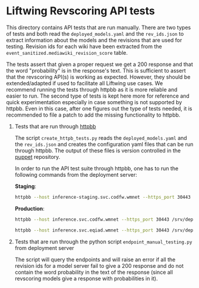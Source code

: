 # Liftwing Revscoring API tests
This directory contains API tests that are run manually.
There are two types of tests and both read the `deployed_models.yaml` and the `rev_ids.json` to extract information about the models and the revisions that are used for testing.
Revision ids for each wiki have been extracted from the `event_sanitized.mediawiki_revision_score` table.

The tests assert that given a proper request we get a 200 response and that the word "probability" is in the response's text.
This is sufficient to assert that the revscoring API(s) is working as expected.
However, they should be extended/adapted if used to facilitate all Liftwing use cases.
We recommend running the tests through httpbb as it is more reliable and easier to run.
The second type of tests is kept here more for reference and quick experimentation especially in case something is not supported by httpbb.
Even in this case, after one figures out the type of tests needed, it is recommended to file a patch to add the missing functionality to httpbb.

1. Tests that are run through [httpbb](https://wikitech.wikimedia.org/wiki/Httpbb)

   The script `create_httpb_tests.py` reads the `deployed_models.yaml` and the `rev_ids.json` and creates the configuration yaml files that can be run through httpbb.
   The output of these files is version controlled in the [puppet](https://gerrit.wikimedia.org/r/plugins/gitiles/operations/puppet) repository.

   In order to run the API test suite through httpbb, one has to run the following commands from the deployment server:

   **Staging**:
   ```bash
   httpbb --host inference-staging.svc.codfw.wmnet --https_port 30443 /srv/deployment/httpbb-tests/liftwing/test_liftwing_staging.yaml
   ```

   **Production**:
   ```bash
   httpbb --host inference.svc.codfw.wmnet --https_port 30443 /srv/deployment/httpbb-tests/liftwing/test_liftwing_production.yaml
   ```
   ```bash
   httpbb --host inference.svc.eqiad.wmnet --https_port 30443 /srv/deployment/httpbb-tests/liftwing/test_liftwing_production.yaml
   ```

2. Tests that are run through the python script `endpoint_manual_testing.py` from deployment server

   The script will query the endpoints and will raise an error if all the revision ids for
a model server fail to give a 200 response and do not contain the word probability in the text
of the response (since all revscoring models give a response with probabilities in it).
